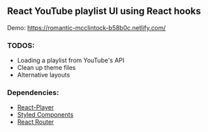 ## React YouTube playlist UI using React hooks

Demo: https://romantic-mcclintock-b58b0c.netlify.com/

### TODOS:

* Loading a playlist from YouTube's API
* Clean up theme files
* Alternative layouts

### Dependencies:

* [React-Player](https://github.com/CookPete/react-player)
* [Styled Components](https://www.styled-components.com/)
* [React Router](https://github.com/ReactTraining/react-router)
